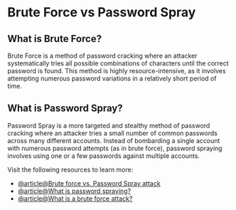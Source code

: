# Brute Force vs Password Spray

## What is Brute Force?

Brute Force is a method of password cracking where an attacker systematically tries all possible combinations of characters until the correct password is found. This method is highly resource-intensive, as it involves attempting numerous password variations in a relatively short period of time.

## What is Password Spray?

Password Spray is a more targeted and stealthy method of password cracking where an attacker tries a small number of common passwords across many different accounts. Instead of bombarding a single account with numerous password attempts (as in brute force), password spraying involves using one or a few passwords against multiple accounts.

Visit the following resources to learn more:

- [@article@Brute force vs. Password Spray attack](https://www.inspark.nl/brute-force-vs-password-spray-attack-in-azure-sentinel/)
- [@article@What is password spraying?](https://www.techtarget.com/whatis/definition/password-spraying)
- [@article@What is a brute force attack?](https://www.fortinet.com/resources/cyberglossary/brute-force-attack)
